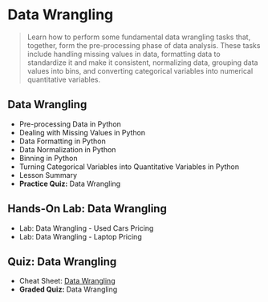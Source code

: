 # Data Wrangling
> Learn how to perform some fundamental data wrangling tasks that, together, form the pre-processing phase of data analysis. These tasks include handling missing values in data, formatting data to standardize it and make it consistent, normalizing data, grouping data values into bins, and converting categorical variables into numerical quantitative variables.
## Data Wrangling
- Pre-processing Data in Python
- Dealing with Missing Values in Python
- Data Formatting in Python
- Data Normalization in Python
- Binning in Python
- Turning Categorical Variables into Quantitative Variables in Python
- Lesson Summary
- **Practice Quiz:** Data Wrangling
## Hands-On Lab: Data Wrangling
- Lab: Data Wrangling - Used Cars Pricing
- Lab: Data Wrangling - Laptop Pricing
## Quiz: Data Wrangling
- Cheat Sheet: [Data Wrangling](https://github.com/KailaniBailey/IBM-Data-Science-Professional-Certificate/blob/main/07.%20Data%20Analysis%20with%20Python/Week%202%3A%20Data%20Wrangling/Cheat-Sheet-Data-Wrangling.pdf)
- **Graded Quiz:** Data Wrangling
